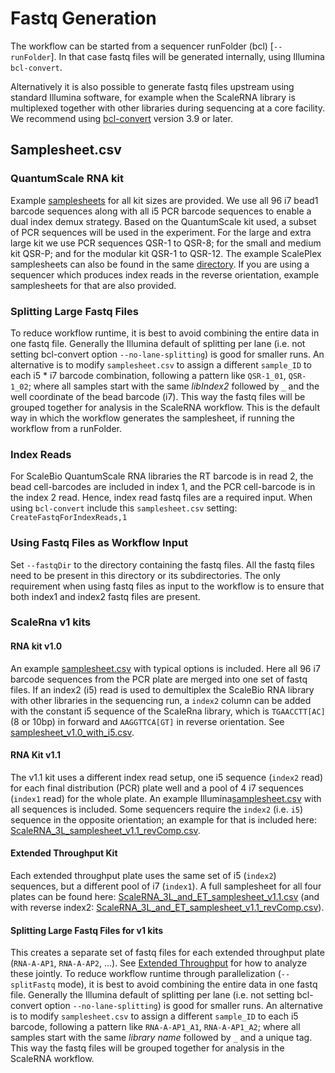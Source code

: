 # Fastq Generation
The workflow can be started from a sequencer runFolder (bcl) [`--runFolder`]. In that case fastq files will be generated internally, using Illumina `bcl-convert`.

Alternatively it is also possible to generate fastq files upstream using standard Illumina software, for example when the ScaleRNA library is multiplexed together with other libraries during sequencing at a core facility. We recommend using [bcl-convert](https://support.illumina.com/sequencing/sequencing_software/bcl-convert.html) version 3.9 or later.

## Samplesheet.csv
### QuantumScale RNA kit
Example [samplesheets](examples/fastq-generation/) for all kit sizes are provided. We use all 96 i7 bead1 barcode sequences along with all i5 PCR barcode sequences to enable a dual index demux strategy. Based on the QuantumScale kit used, a subset of PCR sequences will be used in the experiment. For the large and extra large kit we use PCR sequences QSR-1 to QSR-8; for the small and medium kit QSR-P; and for the modular kit QSR-1 to QSR-12. The example ScalePlex samplesheets can also be found in the same [directory](examples/fastq-generation/). If you are using a sequencer which produces index reads in the reverse orientation, example samplesheets for that are also provided.

### Splitting Large Fastq Files
To reduce workflow runtime, it is best to avoid combining the entire data in one fastq file. Generally the Illumina default of splitting per lane (i.e. not setting bcl-convert option `--no-lane-splitting`) is good for smaller runs. An alternative is to modify `samplesheet.csv` to assign a different `sample_ID` to each i5 * i7 barcode combination, following a pattern like `QSR-1_01`, `QSR-1_02`; where all samples start with the same _libIndex2_ followed by `_` and the well coordinate of the bead barcode (i7). This way the fastq files will be grouped together for analysis in the ScaleRNA workflow. This is the default way in which the workflow generates the samplesheet, if running the workflow from a runFolder.

### Index Reads
For ScaleBio QuantumScale RNA libraries the RT barcode is in read 2, the bead cell-barcodes are included in index 1, and the PCR cell-barcode is in the index 2 read. Hence, index read fastq files are a required input. When using `bcl-convert` include this `samplesheet.csv` setting: \
`CreateFastqForIndexReads,1`

### Using Fastq Files as Workflow Input
Set `--fastqDir` to the directory containing the fastq files. All the fastq files need to be present in this directory or its subdirectories. The only requirement when using fastq files as input to the workflow is to ensure that both index1 and index2 fastq files are present.

### ScaleRna v1 kits
#### RNA kit v1.0
An example [samplesheet.csv](examples/fastq-generation/samplesheet_v1.0.csv) with typical options is included. Here all 96 i7 barcode sequences from the PCR plate are merged into one set of fastq files. If an index2 (i5) read is used to demultiplex the ScaleBio RNA library with other libraries in the sequencing run, a `index2` column can be added with the constant i5 sequence of the ScaleRna library, which is `TGAACCTT[AC]` (8 or 10bp) in forward and `AAGGTTCA[GT]` in reverse orientation. See [samplesheet_v1.0_with_i5.csv](examples/fastq-generation/samplesheet_v1.0_with_i5.csv).

#### RNA Kit v1.1
The v1.1 kit uses a different index read setup, one i5 sequence (`index2` read) for each final distribution (PCR) plate well and a pool of 4 i7 sequences (`index1` read) for the whole plate. An example Illumina[samplesheet.csv](examples/fastq-generation/ScaleRNA_3L_samplesheet_v1.1.csv) with all sequences is included. Some sequencers require the `index2` (i.e. `i5`) sequence in the opposite orientation; an example for that is included here: [ScaleRNA_3L_samplesheet_v1.1_revComp.csv](examples/fastq-generation/ScaleRNA_3L_samplesheet_v1.1_revComp.csv).

#### Extended Throughput Kit
Each extended throughput plate uses the same set of i5 (`index2`) sequences, but a different pool of i7 (`index1`). A full samplesheet for all four plates can be found here: [ScaleRNA_3L_and_ET_samplesheet_v1.1.csv](examples/fastq-generation/ScaleRNA_3L_and_ET_samplesheet_v1.1.csv) (and with reverse index2: [ScaleRNA_3L_and_ET_samplesheet_v1.1_revComp.csv](examples/fastq-generation/ScaleRNA_3L_and_ET_samplesheet_v1.1_revComp.csv)).

#### Splitting Large Fastq Files for v1 kits
This creates a separate set of fastq files for each extended throughput plate (`RNA-A-AP1`, `RNA-A-AP2`, ...). See [Extended Throughput](extendedThroughput.md) for how to analyze these jointly.
To reduce workflow runtime through parallelization (`--splitFastq` mode), it is best to avoid combining the entire data in one fastq file. Generally the Illumina default of splitting per lane (i.e. not setting bcl-convert option `--no-lane-splitting`) is good for smaller runs. An alternative is to modify `samplesheet.csv` to assign a different `sample_ID` to each i5 barcode, following a pattern like `RNA-A-AP1_A1`, `RNA-A-AP1_A2`; where all samples start with the same _library name_ followed by `_` and a unique tag. This way the fastq files will be grouped together for analysis in the ScaleRNA workflow.
